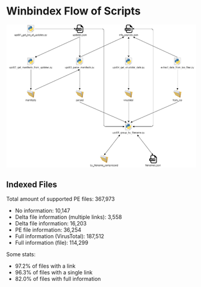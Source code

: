 # Winbindex Flow of Scripts

![winbindex-scripts-flow.png](winbindex-scripts-flow.png)

## Indexed Files

<!--FileStats-->
Total amount of supported PE files: 367,973

* No information: 10,147
* Delta file information (multiple links): 3,558
* Delta file information: 16,203
* PE file information: 36,254
* Full information (VirusTotal): 187,512
* Full information (file): 114,299

Some stats:

* 97.2% of files with a link
* 96.3% of files with a single link
* 82.0% of files with full information
<!--/FileStats-->
